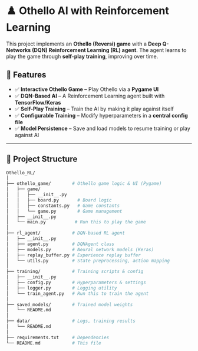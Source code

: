 # ♟️ Othello AI with Reinforcement Learning

This project implements an **Othello (Reversi) game** with a **Deep Q-Networks (DQN) Reinforcement Learning (RL) agent**. The agent learns to play the game through **self-play training**, improving over time.

## 🚀 Features

- ✅ **Interactive Othello Game** – Play Othello via a **Pygame UI**  
- ✅ **DQN-Based AI** – A Reinforcement Learning agent built with **TensorFlow/Keras**  
- ✅ **Self-Play Training** – Train the AI by making it play against itself  
- ✅ **Configurable Training** – Modify hyperparameters in a **central config file**  
- ✅ **Model Persistence** – Save and load models to resume training or play against AI  

---

## 📂 Project Structure

```bash
Othello_RL/
│
├── othello_game/        # Othello game logic & UI (Pygame)
│   ├── game/
│   │   ├── __init__.py
│   │   ├── board.py       # Board logic
│   │   ├── constants.py   # Game constants
│   │   └── game.py        # Game management
│   ├── __init__.py
│   └── main.py           # Run this to play the game
│
├── rl_agent/            # DQN-based RL agent
│   ├── __init__.py
│   ├── agent.py         # DQNAgent class
│   ├── models.py        # Neural network models (Keras)
│   ├── replay_buffer.py # Experience replay buffer
│   └── utils.py         # State preprocessing, action mapping
│
├── training/            # Training scripts & config
│   ├── __init__.py
│   ├── config.py        # Hyperparameters & settings
│   ├── logger.py        # Logging utility
│   └── train_agent.py   # Run this to train the agent
│
├── saved_models/        # Trained model weights
│   └── README.md
│
├── data/                # Logs, training results
│   └── README.md
│
├── requirements.txt     # Dependencies
└── README.md            # This file

